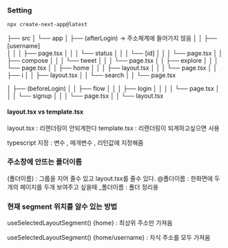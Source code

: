 ### Setting

`npx create-next-app@latest`

├── src
│ └── app
│ ├── (afterLogin) -> 주소체계에 들어가지 않음
│ │ ├── [username]  
│ │ │ ├── page.tsx
│ │ │ └── status
│ │ │ └── [id]
│ │ │ └── page.tsx
│ │ ├── compose
│ │ │ └── tweet
│ │ │ └── page.tsx
│ │ ├── explore
│ │ │ └── page.tsx
│ │ ├── home
│ │ │ ├── layout.tsx
│ │ │ └── page.tsx
│ │ ├── i
│ │ ├── layout.tsx
│ │ └── search
│ │ └── page.tsx

│ ├── (beforeLogin)
│ │ ├── flow
│ │ │ ├── login
│ │ │ │ └── page.tsx
│ │ │ └── signup
│ │ │ └── page.tsx
│ │ └── layout.tsx

#### layout.tsx vs template.tsx

layout.tsx : 리렌더링이 안되게한다
template.tsx : 리렌더링이 되게하고싶으면 사용

typescript 지정 : 변수 , 매개변수 , 리턴값에 지정해줌

### 주소창에 안뜨는 폴더이름

(폴더이름) : 그룹을 지어 줄수 있고 layout.tsx를 줄수 있다.
@폴더이름 : 한화면에 두개의 페이지를 두개 보여주고 싶을때
\_폴더이름 : 폴더 정리용





### 현재 segment 위치를 알수 있는 방법

useSelectedLayoutSegment()  {home} : 최상위 주소만 가져옴

useSelectedLayoutSegment() {home/username} : 자식 주소를 모두 가져옴
